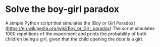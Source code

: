 # Solve the boy-girl paradox
A simple Python script that simulates the [Boy or Girl Paradox] (https://en.wikipedia.org/wiki/Boy_or_Girl_paradox)
The script simulates 1000 repetitions of the experiment and prints the probability of both children being a girl, given that the child opening the door is a girl.
